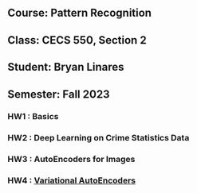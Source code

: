 ## Course: Pattern Recognition
## Class: CECS 550, Section 2
## Student: Bryan Linares
## Semester: Fall 2023

### HW1 : Basics
### HW2 : Deep Learning on Crime Statistics Data
### HW3 : AutoEncoders for Images
### HW4 : [Variational AutoEncoders](https://github.com/bryanl1/pattern-recognition/blob/main/HW4/HW4.ipynb) 
